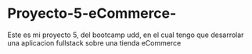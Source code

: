# Proyecto-5-eCommerce-
Este es mi proyecto 5, del bootcamp udd, en el cual tengo que desarrolar una aplicacion fullstack sobre una tienda eCommerce
